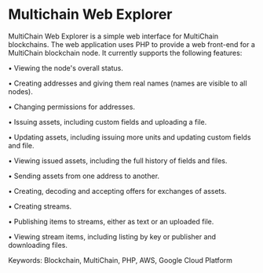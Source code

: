 # Multichain Web Explorer
MultiChain Web Explorer is a simple web interface for MultiChain blockchains. The web application uses PHP to provide a web front-end for a MultiChain blockchain node. It currently supports the following features: 

• Viewing the node's overall status.

• Creating addresses and giving them real names (names are visible to all nodes).

• Changing permissions for addresses.

• Issuing assets, including custom fields and uploading a file.

• Updating assets, including issuing more units and updating custom fields and file.

• Viewing issued assets, including the full history of fields and files.

• Sending assets from one address to another.

• Creating, decoding and accepting offers for exchanges of assets.

• Creating streams.

• Publishing items to streams, either as text or an uploaded file.

• Viewing stream items, including listing by key or publisher and downloading files.

Keywords: Blockchain, MultiChain, PHP, AWS, Google Cloud Platform
